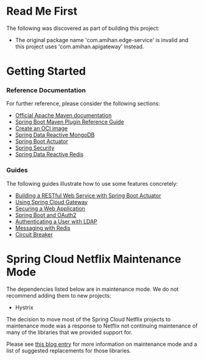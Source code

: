 # Read Me First
The following was discovered as part of building this project:

* The original package name 'com.amihan.edge-service' is invalid and this project uses 'com.amihan.apigateway' instead.

# Getting Started

### Reference Documentation
For further reference, please consider the following sections:

* [Official Apache Maven documentation](https://maven.apache.org/guides/index.html)
* [Spring Boot Maven Plugin Reference Guide](https://docs.spring.io/spring-boot/docs/2.3.1.BUILD-SNAPSHOT/maven-plugin/reference/html/)
* [Create an OCI image](https://docs.spring.io/spring-boot/docs/2.3.1.BUILD-SNAPSHOT/maven-plugin/reference/html/#build-image)
* [Spring Data Reactive MongoDB](https://docs.spring.io/spring-boot/docs/2.3.0.RELEASE/reference/htmlsingle/#boot-features-mongodb)
* [Spring Boot Actuator](https://docs.spring.io/spring-boot/docs/2.3.0.RELEASE/reference/htmlsingle/#production-ready)
* [Spring Security](https://docs.spring.io/spring-boot/docs/2.3.0.RELEASE/reference/htmlsingle/#boot-features-security)
* [Spring Data Reactive Redis](https://docs.spring.io/spring-boot/docs/2.3.0.RELEASE/reference/htmlsingle/#boot-features-redis)

### Guides
The following guides illustrate how to use some features concretely:

* [Building a RESTful Web Service with Spring Boot Actuator](https://spring.io/guides/gs/actuator-service/)
* [Using Spring Cloud Gateway](https://github.com/spring-cloud-samples/spring-cloud-gateway-sample)
* [Securing a Web Application](https://spring.io/guides/gs/securing-web/)
* [Spring Boot and OAuth2](https://spring.io/guides/tutorials/spring-boot-oauth2/)
* [Authenticating a User with LDAP](https://spring.io/guides/gs/authenticating-ldap/)
* [Messaging with Redis](https://spring.io/guides/gs/messaging-redis/)
* [Circuit Breaker](https://spring.io/guides/gs/circuit-breaker/)

# Spring Cloud Netflix Maintenance Mode

The dependencies listed below are in maintenance mode. We do not recommend adding them to
new projects:

*  Hystrix

The decision to move most of the Spring Cloud Netflix projects to maintenance mode was
a response to Netflix not continuing maintenance of many of the libraries that we provided
support for.

Please see [this blog entry](https://spring.io/blog/2018/12/12/spring-cloud-greenwich-rc1-available-now#spring-cloud-netflix-projects-entering-maintenance-mode)
for more information on maintenance mode and a list of suggested replacements for those
libraries.
